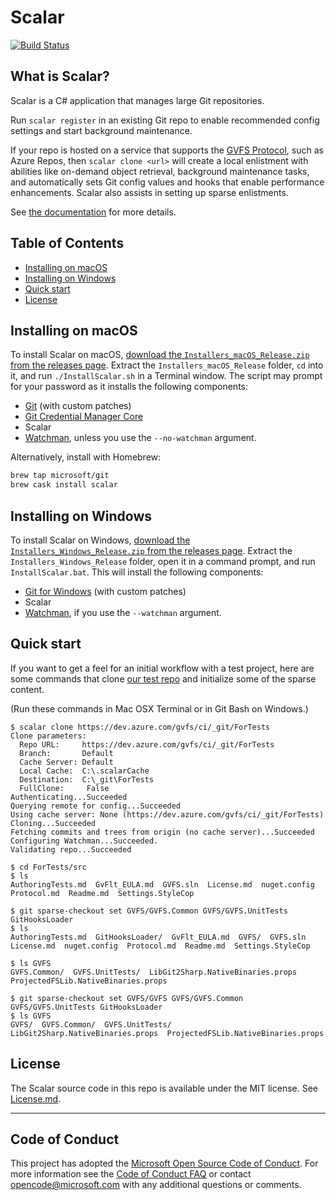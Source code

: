 # Scalar

[![Build Status](https://dev.azure.com/mseng/Scalar/_apis/build/status/microsoft.scalar?branchName=main)](https://dev.azure.com/mseng/Scalar/_build/latest?definitionId=9297&branchName=main)

## What is Scalar?

Scalar is a C# application that manages large Git repositories.

Run `scalar register` in an existing Git repo to enable recommended config
settings and start background maintenance.

If your repo is hosted on a service that supports the
[GVFS Protocol](https://github.com/microsoft/VFSForGit/blob/HEAD/Protocol.md),
such as Azure Repos, then `scalar clone <url>` will create a local enlistment with
abilities like on-demand object retrieval, background maintenance tasks, and
automatically sets Git config values and hooks that enable performance enhancements.
Scalar also assists in setting up sparse enlistments.

See [the documentation](docs/index.md) for more details.

## Table of Contents

* [Installing on macOS](#installing-on-macos)
* [Installing on Windows](#installing-on-windows)
* [Quick start](#quick-start)
* [License](#license)

Installing on macOS
------------------

To install Scalar on macOS,
[download the `Installers_macOS_Release.zip` from the releases page](https://github.com/microsoft/scalar/releases).
Extract the `Installers_macOS_Release` folder, `cd` into it, and run `./InstallScalar.sh` in a Terminal window.
The script may prompt for your password as it installs the following components:

* [Git](https://github.com/microsoft/git) (with custom patches)
* [Git Credential Manager Core](https://github.com/microsoft/Git-Credential-Manager-Core)
* Scalar
* [Watchman](https://github.com/facebook/watchman), unless you use the `--no-watchman` argument.

Alternatively, install with Homebrew:

```sh
brew tap microsoft/git
brew cask install scalar
```

Installing on Windows
--------------------

To install Scalar on Windows,
[download the `Installers_Windows_Release.zip` from the releases page](https://github.com/microsoft/scalar/releases).
Extract the `Installers_Windows_Release` folder, open it in a command prompt, and
run `InstallScalar.bat`. This will install the following components:

* [Git for Windows](https://github.com/microsoft/git) (with custom patches)
* Scalar
* [Watchman](https://github.com/facebook/watchman), if you use the `--watchman` argument.

## Quick start

If you want to get a feel for an initial workflow with a test project, here
are some commands that clone [our test repo](https://dev.azure.com/gvfs/ci/_git/ForTests)
and initialize some of the sparse content.

(Run these commands in Mac OSX Terminal or in Git Bash on Windows.)

```
$ scalar clone https://dev.azure.com/gvfs/ci/_git/ForTests
Clone parameters:
  Repo URL:     https://dev.azure.com/gvfs/ci/_git/ForTests
  Branch:       Default
  Cache Server: Default
  Local Cache:  C:\.scalarCache
  Destination:  C:\_git\ForTests
  FullClone:     False
Authenticating...Succeeded
Querying remote for config...Succeeded
Using cache server: None (https://dev.azure.com/gvfs/ci/_git/ForTests)
Cloning...Succeeded
Fetching commits and trees from origin (no cache server)...Succeeded
Configuring Watchman...Succeeded.
Validating repo...Succeeded

$ cd ForTests/src
$ ls
AuthoringTests.md  GvFlt_EULA.md  GVFS.sln  License.md  nuget.config  Protocol.md  Readme.md  Settings.StyleCop

$ git sparse-checkout set GVFS/GVFS.Common GVFS/GVFS.UnitTests GitHooksLoader
$ ls
AuthoringTests.md  GitHooksLoader/  GvFlt_EULA.md  GVFS/  GVFS.sln  License.md  nuget.config  Protocol.md  Readme.md  Settings.StyleCop

$ ls GVFS
GVFS.Common/  GVFS.UnitTests/  LibGit2Sharp.NativeBinaries.props  ProjectedFSLib.NativeBinaries.props

$ git sparse-checkout set GVFS/GVFS GVFS/GVFS.Common GVFS/GVFS.UnitTests GitHooksLoader
$ ls GVFS
GVFS/  GVFS.Common/  GVFS.UnitTests/  LibGit2Sharp.NativeBinaries.props  ProjectedFSLib.NativeBinaries.props
```

## License

The Scalar source code in this repo is available under the MIT license. See [License.md](License.md).

---

## Code of Conduct

This project has adopted the [Microsoft Open Source Code of Conduct][conduct-code].
For more information see the [Code of Conduct FAQ][conduct-FAQ] or contact [opencode@microsoft.com][conduct-email] with any additional questions or comments.

[conduct-code]: https://opensource.microsoft.com/codeofconduct/
[conduct-FAQ]: https://opensource.microsoft.com/codeofconduct/faq/
[conduct-email]: mailto:opencode@microsoft.com
